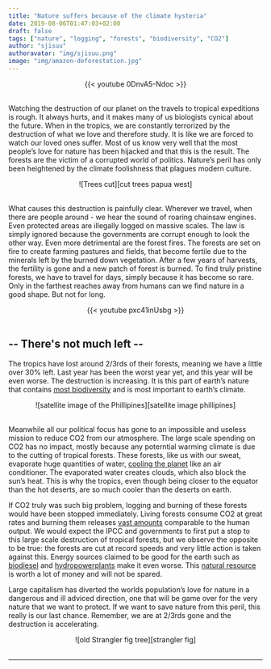 ```yaml
---
title: "Nature suffers because of the climate hysteria"
date: 2019-08-06T01:47:03+02:00
draft: false
tags: ["nature", "logging", "forests", "biodiversity", "CO2"]
author: "sjisuu"
authoravatar: "img/sjisuu.png"
image: "img/amazon-deforestation.jpg"
---
```


<div align="center">{{< youtube 0DnvA5-Ndoc >}}</div><br>

Watching  the destruction of our planet on the travels to  tropical expeditions is rough. It always hurts, and it makes many of us biologists cynical about the future. When in the tropics, we are constantly terrorized by the destruction of what we love and therefore study. It is like we are forced to watch our loved ones suffer. Most of us know very well that the most people’s love for nature has been hijacked and that this is the result. The forests are the victim of a corrupted world of politics. Nature’s peril has only been heightened by the climate foolishness that plagues modern culture.

<div align="center">
![Trees cut][cut trees papua west]
</div><br>

What causes this destruction is painfully clear. Wherever we travel, when there are people around - we hear the sound of roaring chainsaw engines. Even protected areas are illegally logged on massive scales. The law is simply ignored because the governments are corrupt enough to look the other way. Even more detrimental are the forest fires. The forests are set on fire to create farming pastures and fields, that become fertile due to the minerals left by the burned down vegetation. After a few years of harvests, the fertility is gone and a new patch of forest is burned. To find truly pristine forests, we have to travel for days, simply because it has become so rare. Only in the farthest reaches away from humans can we find nature in a good shape. But not for long.


<div align="center">{{< youtube pxc41inUsbg >}}</div><br>

## -- There's not much left --

The tropics have lost around 2/3rds of their forests, meaning we have a little over 30% left. Last year has been the worst year yet, and this year will be even worse. The destruction is increasing. It is this part of earth’s nature that contains [most biodiversity] and is most important to earth’s climate. 

<div align="center">
![satellite image of the Phillipines][satellite image phillipines]
</div><br>

Meanwhile all our political focus has gone to an impossible and useless mission to reduce CO2 from our atmosphere. The large scale spending on CO2 has no impact, mostly because any poterntial warming climate is due to the cutting of tropical forests. These forests, like us with our sweat, evaporate huge quantities of water, [cooling the planet] like an air conditioner. The evaporated water creates clouds, which also block the sun’s heat. This is why the tropics, even though being closer to the equator than the hot deserts, are so much cooler than the deserts on earth.

If CO2 truly was such big problem, logging and burning of these forests would have been stopped immediately. Living forests consume CO2 at great rates and burning them releases [vast amounts] comparable to the human output. We would expect the IPCC and governments to first put a stop to this large scale destruction of tropical forests, but we observe the opposite to be true: the forests are cut at record speeds and very little action is taken against this. Energy sources claimed to be good for the earth such as [biodiesel] and [hydropowerplants] make it even worse. This [natural resource] is worth a lot of money and will not be spared.

Large capitalism has diverted the worlds population’s love for nature in a dangerous and ill adviced direction, one that will be game over for the very nature that we want to protect. If we want to save nature from this peril, this really is our last chance. Remember, we are at 2/3rds gone and the destruction is accelerating.

<div align="center">
![old Strangler fig tree][strangler fig]
</div><br>

---
 
[most biodiversity]: http://www1.biologie.uni-hamburg.de/b-online/e56/56b.htm
[vast amounts]: https://psmag.com/environment/tropical-deforestation-leads-to-more-carbon-emissions
[natural resource]: https://globalforestatlas.yale.edu/forest-use-logging/logging
[cooling the planet]: https://www.livescience.com/4410-tropical-trees-cool-earth-effectively.html
[biodiesel]: https://globalforestatlas.yale.edu/theme/biofuels-and-tropical-forests
[hydropowerplants]: https://phys.org/news/2018-02-hydroelectric-greater-impact-amazon-basin.html
[cut trees papua west]: ../img/cut_trees_papua_west.jpg "Trees Cut down on Papua West"
[strangler fig]: ../img/stranglerfig_biak.jpg
[satellite image phillipines]: ../img/satellite_deforestation_phillipines.jpg "Satellite image showing the deforestation of the Phillipines"

